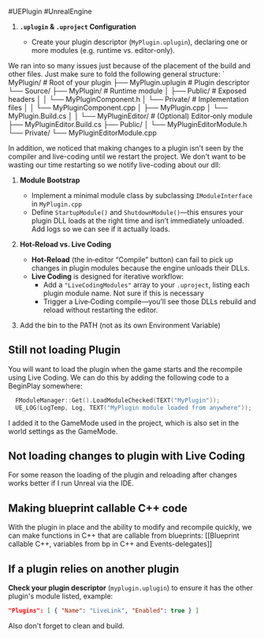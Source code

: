  #UEPlugin #UnrealEngine 
1. **`.uplugin` & `.uproject` Configuration**
    
    - Create your plugin descriptor (`MyPlugin.uplugin`), declaring one or more modules (e.g. runtime vs. editor-only).

We ran into so many issues just because of the placement of the build and other files. Just make sure to fold the following general structure:
		`
		MyPlugin/                         # Root of your plugin
		├── MyPlugin.uplugin              # Plugin descriptor
		└── Source/
		    ├── MyPlugin/                 # Runtime module
		    │   ├── Public/               # Exposed headers
		    │   │   └── MyPluginComponent.h
		    │   └── Private/              # Implementation files
		    │   │   └── MyPluginComponent.cpp
		    │   ├── MyPlugin.cpp
		    │   └── MyPlugin.Build.cs
		    │
		    │
		    └── MyPluginEditor/           # (Optional) Editor‑only module
		        ├── MyPluginEditor.Build.cs
		        ├── Public/
		        │   └── MyPluginEditorModule.h
		        └── Private/
		            └── MyPluginEditorModule.cpp

In addition, we noticed that making changes to a plugin isn't seen by the compiler and <span class="blue">live-coding</span> until we restart the project. We don't want to be wasting our time restarting so we notify live-coding about our dll:

1. **Module Bootstrap**
    - Implement a minimal module class by subclassing `IModuleInterface` in `MyPlugin.cpp`
    - Define `StartupModule()` and `ShutdownModule()`—this ensures your plugin DLL loads at the right time and isn’t immediately unloaded. Add logs so we can see if it actually loads.
        
2. **<span class="red">Hot‑Reload</span> vs. <span class="blue">Live Coding</span>**
    - **Hot‑Reload** (the in‑editor “Compile” button) can fail to pick up changes in plugin modules because the engine unloads their DLLs.
    - **Live Coding** is designed for iterative workflow:
        - Add a `"LiveCodingModules"` array to your `.uproject`, listing each plugin module name. <span class="red">Not sure if this is necessary</span>
        - Trigger a Live‑Coding compile—you’ll see those DLLs rebuild and reload without restarting the editor.
3. Add the bin to the <span class="red">PATH</span> (not as its own Environment Variable)

## Still not loading Plugin
You will want to load the plugin when the game starts and the recompile using Live Coding. We can do this by adding the following code to a BeginPlay somewhere:
```cpp
  FModuleManager::Get().LoadModuleChecked(TEXT("MyPlugin"));
  UE_LOG(LogTemp, Log, TEXT("MyPlugin module loaded from anywhere"));
```
I added it to the <span class="green">GameMode</span> used in the project, which is also set in the world settings as the GameMode.

## Not loading changes to plugin with Live Coding
For some reason the loading of the plugin and reloading after changes works better if I run Unreal via the <span class="green">IDE</span>.

## Making blueprint callable C++ code
With the plugin in place and the ability to modify and recompile quickly, we can make functions in C++ that are callable from blueprints:
[[Blueprint callable C++, variables from bp in C++ and Events-delegates]]

## If a plugin relies on another plugin
**Check your plugin descriptor** (`myplugin.uplugin`) to ensure it has the other plugin's module listed, example:
```json
"Plugins": [ { "Name": "LiveLink", "Enabled": true } ]
```
Also don't forget to clean and build.
